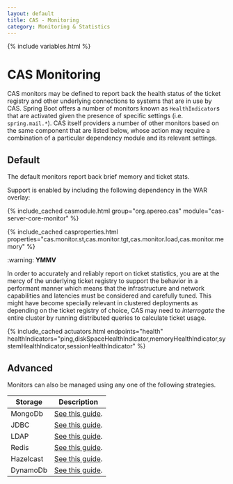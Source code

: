 ```yaml
---
layout: default
title: CAS - Monitoring
category: Monitoring & Statistics
---
```


{% include variables.html %}

# CAS Monitoring

CAS monitors may be defined to report back the health status of the ticket registry 
and other underlying connections to systems that are in use by CAS. Spring Boot 
offers a number of monitors known as `HealthIndicator`s that are activated given 
the presence of specific settings (i.e. `spring.mail.*`). CAS itself providers a 
number of other monitors based on the same component that are listed below, whose 
action may require a combination of a particular dependency module and its relevant settings.

## Default

The default monitors report back brief memory and ticket stats.

Support is enabled by including the following dependency in the WAR overlay:

{% include_cached casmodule.html group="org.apereo.cas" module="cas-server-core-monitor" %}

{% include_cached casproperties.html 
properties="cas.monitor.st,cas.monitor.tgt,cas.monitor.load,cas.monitor.memory" %}

<div class="alert alert-warning">:warning: <strong>YMMV</strong><p>In order to accurately and reliably 
report on ticket statistics, you are at the mercy of the underlying ticket registry to support 
the behavior in a performant manner which means that the infrastructure and network capabilities 
and latencies must be considered and carefully tuned. This might have become specially relevant 
in clustered deployments as depending on the ticket registry of choice, CAS may need 
to <i>interrogate</i> the entire cluster by running distributed queries to calculate ticket usage.</p></div>

{% include_cached actuators.html endpoints="health" 
healthIndicators="ping,diskSpaceHealthIndicator,memoryHealthIndicator,systemHealthIndicator,sessionHealthIndicator" %}

## Advanced

Monitors can also be managed using any one of the following strategies.

| Storage        | Description                                              |
|----------------|----------------------------------------------------------|
| MongoDb        | [See this guide](Configuring-Monitoring-MongoDb.html).   |
| JDBC           | [See this guide](Configuring-Monitoring-JDBC.html).      |
| LDAP           | [See this guide](Configuring-Monitoring-LDAP.html).      |
| Redis          | [See this guide](Configuring-Monitoring-Redis.html).     |
| Hazelcast      | [See this guide](Configuring-Monitoring-Hazelcast.html). |
| DynamoDb       | [See this guide](Configuring-Monitoring-DynamoDb.html).  |
